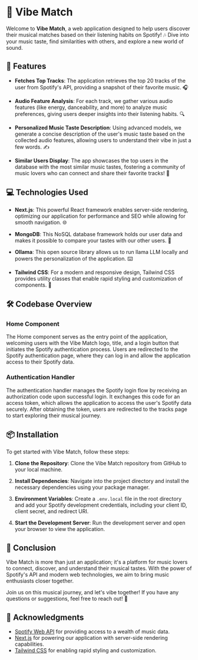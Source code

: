 # 🎵 Vibe Match

Welcome to **Vibe Match**, a web application designed to help users discover their musical matches based on their listening habits on Spotify! 🎶 Dive into your music taste, find similarities with others, and explore a new world of sound.

## 🚀 Features

- **Fetches Top Tracks**: The application retrieves the top 20 tracks of the user from Spotify's API, providing a snapshot of their favorite music. 🎧

- **Audio Feature Analysis**: For each track, we gather various audio features (like energy, danceability, and more) to analyze music preferences, giving users deeper insights into their listening habits. 🔍

- **Personalized Music Taste Description**: Using advanced models, we generate a concise description of the user's music taste based on the collected audio features, allowing users to understand their vibe in just a few words. ✍️

- **Similar Users Display**: The app showcases the top users in the database with the most similar music tastes, fostering a community of music lovers who can connect and share their favorite tracks! 👥

## 💻 Technologies Used

- **Next.js**: This powerful React framework enables server-side rendering, optimizing our application for performance and SEO while allowing for smooth navigation. 🌐

- **MongoDB**: This NoSQL database framework holds our user data and makes it possible to compare your tastes with our other users. 📂

- **Ollama**: This open source library allows us to run llama LLM locally and powers the personalization of the application. ⌨️

- **Tailwind CSS**: For a modern and responsive design, Tailwind CSS provides utility classes that enable rapid styling and customization of components. 🎨

## 🛠️ Codebase Overview

### Home Component

The Home component serves as the entry point of the application, welcoming users with the Vibe Match logo, title, and a login button that initiates the Spotify authentication process. Users are redirected to the Spotify authentication page, where they can log in and allow the application access to their Spotify data.

### Authentication Handler

The authentication handler manages the Spotify login flow by receiving an authorization code upon successful login. It exchanges this code for an access token, which allows the application to access the user's Spotify data securely. After obtaining the token, users are redirected to the tracks page to start exploring their musical journey.

## 📦 Installation

To get started with Vibe Match, follow these steps:

1. **Clone the Repository**: Clone the Vibe Match repository from GitHub to your local machine.

2. **Install Dependencies**: Navigate into the project directory and install the necessary dependencies using your package manager.

3. **Environment Variables**: Create a `.env.local` file in the root directory and add your Spotify development credentials, including your client ID, client secret, and redirect URI.

4. **Start the Development Server**: Run the development server and open your browser to view the application.

## 🎉 Conclusion

Vibe Match is more than just an application; it's a platform for music lovers to connect, discover, and understand their musical tastes. With the power of Spotify's API and modern web technologies, we aim to bring music enthusiasts closer together.

Join us on this musical journey, and let's vibe together! If you have any questions or suggestions, feel free to reach out! 🎤

## 🤝 Acknowledgments

- [Spotify Web API](https://developer.spotify.com/documentation/web-api/) for providing access to a wealth of music data.
- [Next.js](https://nextjs.org/) for powering our application with server-side rendering capabilities.
- [Tailwind CSS](https://tailwindcss.com/) for enabling rapid styling and customization.
